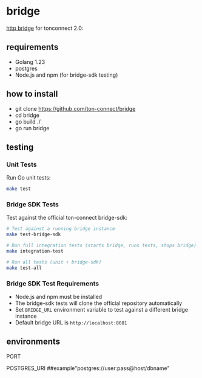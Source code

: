 # bridge
[http bridge](https://github.com/ton-connect/docs/blob/main/bridge.md) for tonconnect 2.0:

## requirements
- Golang 1.23
- postgres
- Node.js and npm (for bridge-sdk testing)

## how to install
- git clone https://github.com/ton-connect/bridge
- cd bridge
- go build ./ 
- go run bridge

## testing

### Unit Tests
Run Go unit tests:
```bash
make test
```

### Bridge SDK Tests
Test against the official ton-connect bridge-sdk:
```bash
# Test against a running bridge instance
make test-bridge-sdk

# Run full integration tests (starts bridge, runs tests, stops bridge)
make integration-test

# Run all tests (unit + bridge-sdk)
make test-all
```

### Bridge SDK Test Requirements
- Node.js and npm must be installed
- The bridge-sdk tests will clone the official repository automatically
- Set `BRIDGE_URL` environment variable to test against a different bridge instance
- Default bridge URL is `http://localhost:8081`

## environments
PORT

POSTGRES_URI ##example"postgres://user:pass@host/dbname"
